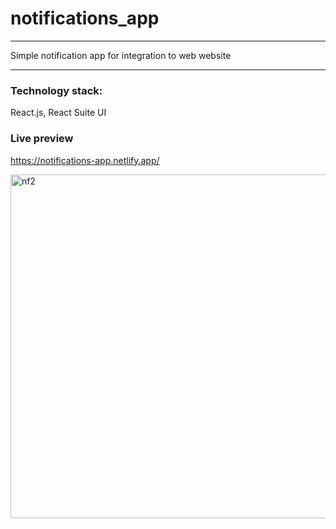 # notifications_app

---

Simple notification app for integration to web website

---

### Technology stack:
React.js, React Suite UI

### Live preview
https://notifications-app.netlify.app/

<img width="550" alt="nf2" src="https://user-images.githubusercontent.com/56683358/135343159-bba42fbc-0186-4eeb-a7c2-822aa5e1f19d.png">
